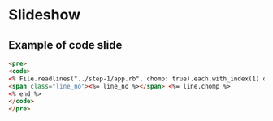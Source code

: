 # Slideshow

## Example of code slide

```html
<pre>
<code>
<% File.readlines("../step-1/app.rb", chomp: true).each.with_index(1) do |line, line_no| %>
<span class="line_no"><%= line_no %></span> <%= line.chomp %>
<% end %>
</code>
</pre>
```
